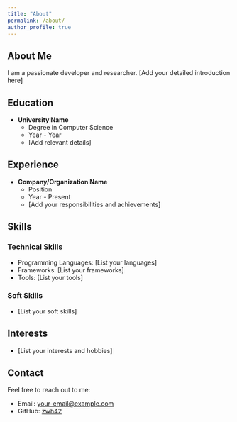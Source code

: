 ```yaml
---
title: "About"
permalink: /about/
author_profile: true
---
```


## About Me

I am a passionate developer and researcher. [Add your detailed introduction here]

## Education

- **University Name**
  - Degree in Computer Science
  - Year - Year
  - [Add relevant details]

## Experience

- **Company/Organization Name**
  - Position
  - Year - Present
  - [Add your responsibilities and achievements]

## Skills

### Technical Skills
- Programming Languages: [List your languages]
- Frameworks: [List your frameworks]
- Tools: [List your tools]

### Soft Skills
- [List your soft skills]

## Interests

- [List your interests and hobbies]

## Contact

Feel free to reach out to me:
- Email: [your-email@example.com](mailto:your-email@example.com)
- GitHub: [zwh42](https://github.com/zwh42) 